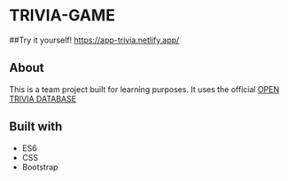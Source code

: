 # TRIVIA-GAME

##Try it yourself!
https://app-trivia.netlify.app/

## About

This is a team project built for learning purposes.
It uses the official [OPEN TRIVIA DATABASE](https://opentdb.com/api_config.php)

## Built with

* ES6
* CSS
* Bootstrap


